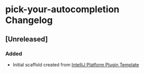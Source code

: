 <!-- Keep a Changelog guide -> https://keepachangelog.com -->

# pick-your-autocompletion Changelog

## [Unreleased]
### Added
- Initial scaffold created from [IntelliJ Platform Plugin Template](https://github.com/JetBrains/intellij-platform-plugin-template)
